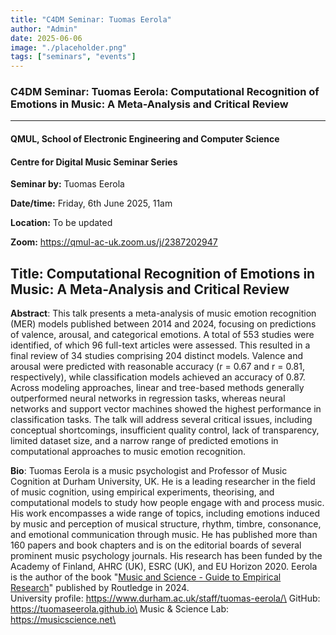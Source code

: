 ```yaml
---
title: "C4DM Seminar: Tuomas Eerola"
author: "Admin"
date: 2025-06-06
image: "./placeholder.png"
tags: ["seminars", "events"]
---
```


### C4DM Seminar: Tuomas Eerola: Computational Recognition of Emotions in Music: A Meta-Analysis and Critical Review
-----------------

#### QMUL, School of Electronic Engineering and Computer Science

#### Centre for Digital Music Seminar Series

**Seminar by:** Tuomas Eerola

**Date/time:**  Friday, 6th June 2025, 11am

**Location:** To be updated

**Zoom:** https://qmul-ac-uk.zoom.us/j/2387202947

<b>Title</b>: Computational Recognition of Emotions in Music: A Meta-Analysis and Critical Review
-----------------

<b>Abstract</b>:
This talk presents a meta-analysis of music emotion recognition (MER) models published between 2014 and 2024, focusing on predictions of valence, arousal, and categorical emotions. A total of 553 studies were identified, of which 96 full-text articles were assessed. This resulted in a final review of 34 studies comprising 204 distinct models. Valence and arousal were predicted with reasonable accuracy (r = 0.67 and r = 0.81, respectively), while classification models achieved an accuracy of 0.87. Across modeling approaches, linear and tree-based methods generally outperformed neural networks in regression tasks, whereas neural networks and support vector machines showed the highest performance in classification tasks. The talk will address several critical issues, including conceptual shortcomings, insufficient quality control, lack of transparency, limited dataset size, and a narrow range of predicted emotions in computational approaches to music emotion recognition.

<b>Bio</b>: 
Tuomas Eerola is a music psychologist and Professor of Music Cognition at Durham University, UK. He is a leading researcher in the field of music cognition, using empirical experiments, theorising, and computational models to study how people engage with and process music. His work encompasses a wide range of topics, including emotions induced by music and perception of musical structure, rhythm, timbre, consonance, and emotional communication through music. He has published more than 160 papers and book chapters and is on the editorial boards of several prominent music psychology journals. His research has been funded by the Academy of Finland, AHRC (UK), ESRC (UK), and EU Horizon 2020. Eerola is the author of the book "[Music and Science - Guide to Empirical Research](https://www.taylorfrancis.com/books/mono/10.4324/9781003293804/music-science-tuomas-eerola)" published by Routledge in 2024.\
University profile: https://www.durham.ac.uk/staff/tuomas-eerola/\
GitHub: https://tuomaseerola.github.io\
Music & Science Lab: https://musicscience.net\
